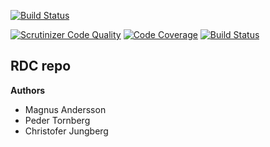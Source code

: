 [![Build Status](https://travis-ci.org/Barelydead/auto-deploy-example.svg?branch=master)](https://travis-ci.org/Barelydead/auto-deploy-example)

[![Scrutinizer Code Quality](https://scrutinizer-ci.com/g/Barelydead/auto-deploy-example/badges/quality-score.png?b=master)](https://scrutinizer-ci.com/g/Barelydead/auto-deploy-example/?branch=master)
[![Code Coverage](https://scrutinizer-ci.com/g/Barelydead/auto-deploy-example/badges/coverage.png?b=master)](https://scrutinizer-ci.com/g/Barelydead/auto-deploy-example/?branch=master)
[![Build Status](https://scrutinizer-ci.com/g/Barelydead/auto-deploy-example/badges/build.png?b=master)](https://scrutinizer-ci.com/g/Barelydead/auto-deploy-example/build-status/master)

## RDC repo

**Authors**

- Magnus Andersson
- Peder Tornberg
- Christofer Jungberg
